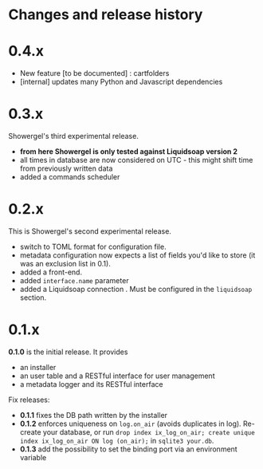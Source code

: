 Changes and release history
===========================

0.4.x
=====
 - New feature [to be documented] : cartfolders
 - [internal] updates many Python and Javascript dependencies

0.3.x
=====

Showergel's third experimental release.

 - **from here Showergel is only tested against Liquidsoap version 2**
 - all times in database are now considered on UTC - this might shift time from previously written data
 - added a commands scheduler

0.2.x
=====

This is Showergel's second experimental release.

 - switch to TOML format for configuration file.
 - metadata configuration now expects a list of fields you'd like to store (it was an exclusion list in 0.1).
 - added a front-end.
 - added `interface.name` parameter
 - added a Liquidsoap connection . Must be configured in the `liquidsoap` section.

0.1.x
=====

**0.1.0** is the initial release. It provides
 - an installer
 - an user table and a RESTful interface for user management
 - a metadata logger and its RESTful interface

Fix releases:
 - **0.1.1** fixes the DB path written by the installer
 - **0.1.2** enforces uniqueness on ``log.on_air`` (avoids duplicates in log).
    Re-create your database,
    or run ``drop index ix_log_on_air; create unique index ix_log_on_air ON log (on_air);``
    in ``sqlite3 your.db``.
 - **0.1.3** add the possibility to set the binding port via an environment variable
